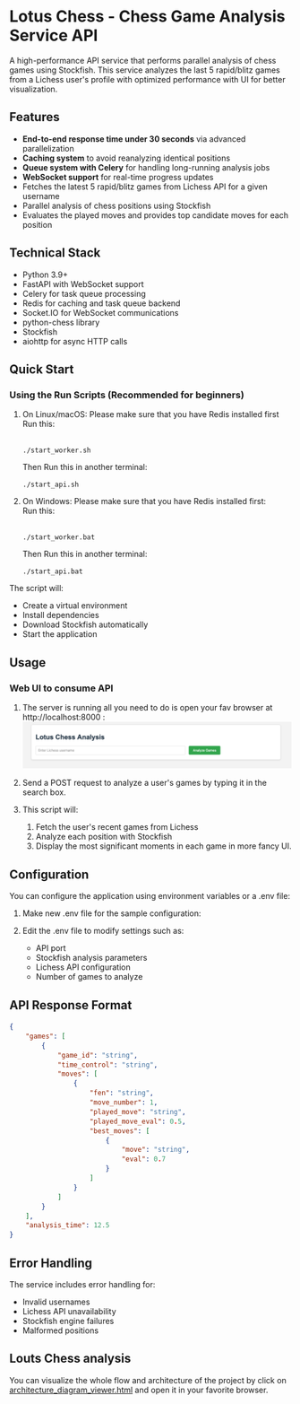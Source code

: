 # Lotus Chess - Chess Game Analysis Service API

A high-performance API service that performs parallel analysis of chess games using Stockfish. This service analyzes the last 5 rapid/blitz games from a Lichess user's profile with optimized performance with UI for better visualization.

## Features

- **End-to-end response time under 30 seconds** via advanced parallelization
- **Caching system** to avoid reanalyzing identical positions
- **Queue system with Celery** for handling long-running analysis jobs
- **WebSocket support** for real-time progress updates
- Fetches the latest 5 rapid/blitz games from Lichess API for a given username
- Parallel analysis of chess positions using Stockfish
- Evaluates the played moves and provides top candidate moves for each position

## Technical Stack

- Python 3.9+
- FastAPI with WebSocket support
- Celery for task queue processing
- Redis for caching and task queue backend
- Socket.IO for WebSocket communications
- python-chess library
- Stockfish
- aiohttp for async HTTP calls

## Quick Start

### Using the Run Scripts (Recommended for beginners)

1. On Linux/macOS:
Please make sure that you have Redis installed first
Run this:
   ```
   
   ./start_worker.sh
   ```
   Then Run this in another terminal:
    ```
   ./start_api.sh
   ```

2. On Windows:
Please make sure that you have Redis installed first:    
Run this:
   ```
   
   ./start_worker.bat
   ```
   Then Run this in another terminal:
    ```
   ./start_api.bat
   ```

The script will:
- Create a virtual environment
- Install dependencies
- Download Stockfish automatically
- Start the application


## Usage

### Web UI to consume API

1. The server is running all you need to do is open your fav browser at http://localhost:8000 :
![Louts Chess](assets/1.png)

2. Send a POST request to analyze a user's games by typing it in the search box.

3. This script will:
    1. Fetch the user's recent games from Lichess
    2. Analyze each position with Stockfish
    3. Display the most significant moments in each game in more fancy UI.

## Configuration

You can configure the application using environment variables or a .env file:

1. Make new .env file for  the sample configuration:

2. Edit the .env file to modify settings such as:
   - API port
   - Stockfish analysis parameters
   - Lichess API configuration
   - Number of games to analyze

## API Response Format

```json
{
    "games": [
        {
            "game_id": "string",
            "time_control": "string",
            "moves": [
                {
                    "fen": "string",
                    "move_number": 1,
                    "played_move": "string",
                    "played_move_eval": 0.5,
                    "best_moves": [
                        {
                            "move": "string",
                            "eval": 0.7
                        }
                    ]
                }
            ]
        }
    ],
    "analysis_time": 12.5
}
```

## Error Handling

The service includes error handling for:

- Invalid usernames
- Lichess API unavailability
- Stockfish engine failures
- Malformed positions

## Louts Chess analysis 
You can visualize the whole flow and architecture of the project by click on <a href="architecture_diagram_viewer.html" target="_blank" rel="noopener noreferrer">architecture_diagram_viewer.html</a> and open it in your favorite browser.
